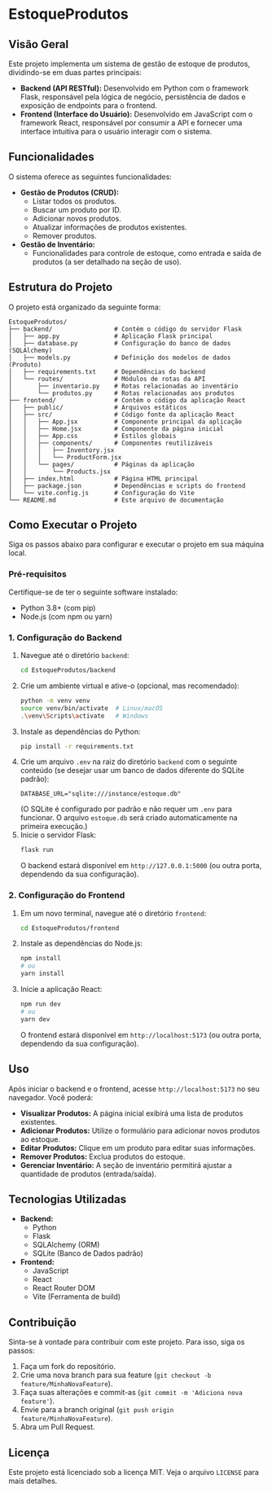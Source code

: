# EstoqueProdutos

## Visão Geral

Este projeto implementa um sistema de gestão de estoque de produtos, dividindo-se em duas partes principais:

- **Backend (API RESTful):** Desenvolvido em Python com o framework Flask, responsável pela lógica de negócio, persistência de dados e exposição de endpoints para o frontend.
- **Frontend (Interface do Usuário):** Desenvolvido em JavaScript com o framework React, responsável por consumir a API e fornecer uma interface intuitiva para o usuário interagir com o sistema.

## Funcionalidades

O sistema oferece as seguintes funcionalidades:

- **Gestão de Produtos (CRUD):**
  - Listar todos os produtos.
  - Buscar um produto por ID.
  - Adicionar novos produtos.
  - Atualizar informações de produtos existentes.
  - Remover produtos.
- **Gestão de Inventário:**
  - Funcionalidades para controle de estoque, como entrada e saída de produtos (a ser detalhado na seção de uso).

## Estrutura do Projeto

O projeto está organizado da seguinte forma:

```
EstoqueProdutos/
├── backend/                 # Contém o código do servidor Flask
│   ├── app.py               # Aplicação Flask principal
│   ├── database.py          # Configuração do banco de dados (SQLAlchemy)
│   ├── models.py            # Definição dos modelos de dados (Produto)
│   ├── requirements.txt     # Dependências do backend
│   └── routes/              # Módulos de rotas da API
│       ├── inventario.py    # Rotas relacionadas ao inventário
│       └── produtos.py      # Rotas relacionadas aos produtos
├── frontend/                # Contém o código da aplicação React
│   ├── public/              # Arquivos estáticos
│   ├── src/                 # Código fonte da aplicação React
│   │   ├── App.jsx          # Componente principal da aplicação
│   │   ├── Home.jsx         # Componente da página inicial
│   │   ├── App.css          # Estilos globais
│   │   ├── components/      # Componentes reutilizáveis
│   │   │   ├── Inventory.jsx
│   │   │   └── ProductForm.jsx
│   │   └── pages/           # Páginas da aplicação
│   │       └── Products.jsx
│   ├── index.html           # Página HTML principal
│   ├── package.json         # Dependências e scripts do frontend
│   └── vite.config.js       # Configuração do Vite
└── README.md                # Este arquivo de documentação
```




## Como Executar o Projeto

Siga os passos abaixo para configurar e executar o projeto em sua máquina local.

### Pré-requisitos

Certifique-se de ter o seguinte software instalado:

- Python 3.8+ (com pip)
- Node.js (com npm ou yarn)

### 1. Configuração do Backend

1. Navegue até o diretório `backend`:
   ```bash
   cd EstoqueProdutos/backend
   ```
2. Crie um ambiente virtual e ative-o (opcional, mas recomendado):
   ```bash
   python -m venv venv
   source venv/bin/activate  # Linux/macOS
   .\venv\Scripts\activate   # Windows
   ```
3. Instale as dependências do Python:
   ```bash
   pip install -r requirements.txt
   ```
4. Crie um arquivo `.env` na raiz do diretório `backend` com o seguinte conteúdo (se desejar usar um banco de dados diferente do SQLite padrão):
   ```
   DATABASE_URL="sqlite:///instance/estoque.db"
   ```
   (O SQLite é configurado por padrão e não requer um `.env` para funcionar. O arquivo `estoque.db` será criado automaticamente na primeira execução.)
5. Inicie o servidor Flask:
   ```bash
   flask run
   ```
   O backend estará disponível em `http://127.0.0.1:5000` (ou outra porta, dependendo da sua configuração).

### 2. Configuração do Frontend

1. Em um novo terminal, navegue até o diretório `frontend`:
   ```bash
   cd EstoqueProdutos/frontend
   ```
2. Instale as dependências do Node.js:
   ```bash
   npm install
   # ou
   yarn install
   ```
3. Inicie a aplicação React:
   ```bash
   npm run dev
   # ou
   yarn dev
   ```
   O frontend estará disponível em `http://localhost:5173` (ou outra porta, dependendo da sua configuração).

## Uso

Após iniciar o backend e o frontend, acesse `http://localhost:5173` no seu navegador. Você poderá:

- **Visualizar Produtos:** A página inicial exibirá uma lista de produtos existentes.
- **Adicionar Produtos:** Utilize o formulário para adicionar novos produtos ao estoque.
- **Editar Produtos:** Clique em um produto para editar suas informações.
- **Remover Produtos:** Exclua produtos do estoque.
- **Gerenciar Inventário:** A seção de inventário permitirá ajustar a quantidade de produtos (entrada/saída).

## Tecnologias Utilizadas

- **Backend:**
  - Python
  - Flask
  - SQLAlchemy (ORM)
  - SQLite (Banco de Dados padrão)
- **Frontend:**
  - JavaScript
  - React
  - React Router DOM
  - Vite (Ferramenta de build)

## Contribuição

Sinta-se à vontade para contribuir com este projeto. Para isso, siga os passos:

1. Faça um fork do repositório.
2. Crie uma nova branch para sua feature (`git checkout -b feature/MinhaNovaFeature`).
3. Faça suas alterações e commit-as (`git commit -m 'Adiciona nova feature'`).
4. Envie para a branch original (`git push origin feature/MinhaNovaFeature`).
5. Abra um Pull Request.

## Licença

Este projeto está licenciado sob a licença MIT. Veja o arquivo `LICENSE` para mais detalhes.



